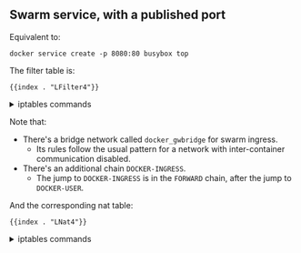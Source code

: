 ## Swarm service, with a published port

Equivalent to:

	docker service create -p 8080:80 busybox top

The filter table is:

    {{index . "LFilter4"}}

<details>
<summary>iptables commands</summary>

    {{index . "SFilter4"}}

</details>

Note that:

 - There's a bridge network called `docker_gwbridge` for swarm ingress.
   - Its rules follow the usual pattern for a network with inter-container communication disabled.
- There's an additional chain `DOCKER-INGRESS`.
  - The jump to `DOCKER-INGRESS` is in the `FORWARD` chain, after the jump to `DOCKER-USER`.

And the corresponding nat table:

    {{index . "LNat4"}}

<details>
<summary>iptables commands</summary>

    {{index . "SNat4"}}

</details>
